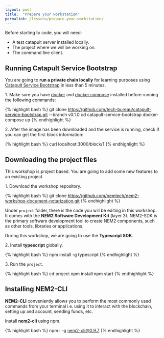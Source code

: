 ```yaml
---
layout: post
title:  "Prepare your workstation"
permalink: /lessons/prepare-your-workstation/
---
```


Before starting to code, you will need:

* A test catapult server installed locally.
* The project where we will be working on.
* The command line client.

## Running Catapult Service Bootstrap

You are going to **run a private chain locally** for learning purposes using [Catapult Service Bootstrap](https://github.com/tech-bureau/catapult-service-bootstrap) in less than 5 minutes.

1\. Make sure you have [docker](https://docs.docker.com/install/) and [docker compose](https://docs.docker.com/compose/install/) installed before running the following commands:

{% highlight bash %}
git clone https://github.com/tech-bureau/catapult-service-bootstrap.git --branch v0.1.0
cd catapult-service-bootstrap
docker-compose up
{% endhighlight %}

2\. After the image has been downloaded and the service is running, check if you can get the first block information:

{% highlight bash %}
curl localhost:3000/block/1
{% endhighlight %}

## Downloading the project files
This workshop is project based. You are going to add some new features to an existing project.

1\. Download the workshop repository.

{% highlight bash %}
git clone https://github.com/nemtech/nem2-workshop-document-notarization.git
{% endhighlight %}

Under ``project`` folder, there is the code you will be editing in this workshop. It comes with the **NEM2 Software Development Kit** (layer 3). NEM2-SDK is the primary software development tool to create NEM2 components, such as other tools, libraries or applications.

During this workshop, we are going to use the **Typescript SDK**.

2\. Install **typescript** globally. 

{% highlight bash %}
npm install -g typescript
{% endhighlight %}

3\. Run the ``project``.

{% highlight bash %}
cd project
npm install
npm start
{% endhighlight %}

## Installing NEM2-CLI

**NEM2-CLI** conveniently allows you to perform the most commonly used commands from your terminal i.e. using it to interact with the blockchain, setting up and account, sending funds, etc.

Install **nem2-cli** using npm.

{% highlight bash %}
npm i -g nem2-cli@0.9.7
{% endhighlight %}
